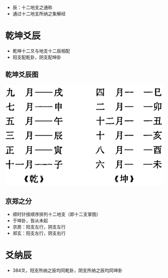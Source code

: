 * 辰：十二地支之通称
* 通过十二地支所纳之象解经
# 乾坤爻辰
* 乾坤十二爻与地支十二辰相配
* 阳支配乾卦，阴支配坤卦
## 乾坤爻辰图
![乾坤爻辰图|356](https://raw.githubusercontent.com/Subiectum/Zhouyi/refs/heads/master/images/%E4%B9%BE%E5%9D%A4%E7%88%BB%E8%BE%B0%E5%9B%BE.png)
## 京郑之分
* 顺时针按顺序排列十二地支（即十二支掌图）
* 于坤卦，皆从未起
* 京房：阳支左行，阴支左行
* 郑玄：阳支左行，阴支右行
# 爻纳辰
* 384爻，阳支所纳之辰均同乾卦，阴支所纳之辰均同坤卦